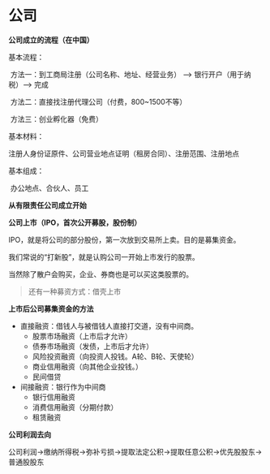 # 公司



**公司成立的流程（在中国）**

基本流程：

​	方法一：到工商局注册（公司名称、地址、经营业务） --> 银行开户（用于纳税）--> 完成

​	方法二：直接找注册代理公司（付费，800~1500不等）

​	方法三：创业孵化器（免费）

基本材料：

​	注册人身份证原件、公司营业地点证明（租房合同）、注册范围、注册地点

基本组成：

​	办公地点、合伙人、员工



**从有限责任公司成立开始**



**公司上市（IPO，首次公开募股，股份制）**

IPO，就是将公司的部分股份，第一次放到交易所上卖。目的是募集资金。

我们常说的“打新股”，就是认购公司一开始上市发行的股票。

当然除了散户会购买，企业、券商也是可以买这类股票的。

> 还有一种募资方式：借壳上市







**上市后公司募集资金的方法**

* 直接融资：借钱人与被借钱人直接打交道，没有中间商。
    * 股票市场融资（上市后才允许）
    * 债券市场融资（发债，上市后才允许）
    * 风险投资融资（向投资人投钱。A轮、B轮、天使轮）
    * 商业信用融资（向其他企业投钱。）
    * 民间借贷
* 间接融资：银行作为中间商
    * 银行信用融资
    * 消费信用融资（分期付款）
    * 租赁融资





**公司利润去向**

公司利润->缴纳所得税->弥补亏损->提取法定公积->提取任意公积->优先股股东->普通股股东